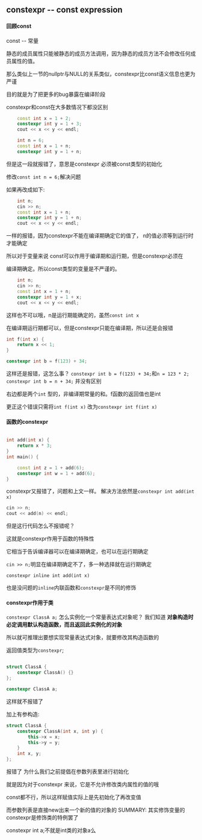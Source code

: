 ## constexpr -- const expression


#### 回顾const

const -- 常量

静态的成员属性只能被静态的成员方法调用，因为静态的成员方法不会修改任何成员属性的值。


那么类似上一节的nullptr与NULL的关系类似，constexpr比const语义信息也更为严谨

目的就是为了把更多的bug暴露在编译阶段

constexpr和const在大多数情况下都没区别

```c++
    const int x = 1 + 2;
    constexpr int y = 1 + 3;
    cout << x << y << endl;
```

```c++
    int n = 6;
    const int x = 1 + n;
    constexpr int y = 1 + n;
```

但是这一段就报错了，意思是constexpr 必须被const类型的初始化

修改`const int n = 6;`解决问题

如果再改成如下:
```c++
    int n;
    cin >> n;
    const int x = 1 + n;
    constexpr int y = 1 + n;
    cout << x << y << endl;
```
一样的报错，因为constexpr不能在编译期确定它的值了，
n的值必须等到运行时才能确定

所以对于变量来说
const可以作用于编译期和运行期，但是constexpr必须在

编译期确定。所以const类型的变量是不严谨的。

```c++
    int n;
    cin >> n;
    const int x = 1 + n;
    constexpr int y = 1 + x;
    cout << x << y << endl;
```

这样也不可以哦，n是运行期能确定的，虽然`const int x`

在编译期运行期都可以，但是constexpr只能在编译期，所以还是会报错

```c++
int f(int x) {
    return x << 1;
}

constexpr int b = f(123) + 34;
```
这样还是报错，这怎么事？
`constexpr int b = f(123) + 34;`和`n = 123 * 2; constexpr int b = n + 34;` 并没有区别

右边都是两个`int` 型的，非编译期常量的和。f函数的返回值也是int

更正这个错误只需将`int f(int x)` 改为`constexpr int f(int x)`


#### 函数的constexpr

```c++

int add(int x) {
    return x * 3;
}
int main() {

    const int z = 1 + add(6);
    constexpr int w = 1 + add(6);
}
```
constexpr又报错了，问题和上文一样。
解决方法依然是`constexpr int add(int x)`

```c++
cin >> n;
cout << add(n) << endl;
```

但是这行代码怎么不报错呢？

这就是constexpr作用于函数的特殊性

它相当于告诉编译器可以在编译期确定，也可以在运行期确定

`cin >> n;`明显在编译期确定不了，多一种选择就在运行期确定



`constexpr inline int add(int x)`

也是没问题的`inline`内联函数和`constexpr`是不同的修饰

#### constexpr作用于类

`constexpr ClassA a;`
怎么实例化一个常量表达式对象呢？
我们知道
**对象构造时必定调用默认构造函数，而且返回此实例化的对象**

所以就可推理出要想实现常量表达式对象，就要修改其构造函数的

返回值类型为`constexpr`;

```c++

struct ClassA {
    constexpr ClassA() {}
};

constexpr ClassA a;
```

这样就不报错了

加上有参构造:

```c++
struct ClassA {
    constexpr ClassA(int x, int y) {
        this->x = x;
        this->y = y;
    }
    int x, y;
};
```
报错了
为什么我们之前提倡在参数列表里进行初始化

就是因为对于constexpr 来说，它是不允许修改类内属性的值的哦

const都不行，所以这样赋值实际上是先初始化了再改变值

而参数列表是直接new出来一个新的值的对象的
SUMMARY: 
其实修饰变量的constexpr是修饰类的特例罢了

constexpr int a;不就是int类的对象a么






